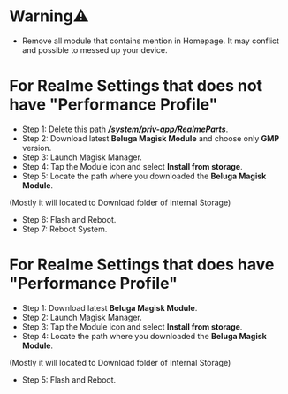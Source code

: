 # Warning⚠️
* Remove all module that contains mention in Homepage. It may conflict and possible to messed up your device.

# For Realme Settings that does not have **"Performance Profile"**
* Step 1: Delete this path __*/system/priv-app/RealmeParts*__.
* Step 2: Download latest __Beluga Magisk Module__ and choose only **GMP** version.
* Step 3: Launch Magisk Manager.
* Step 4: Tap the Module icon and select __Install from storage__.
* Step 5: Locate the path where you downloaded the __Beluga Magisk Module__.

(Mostly it will located to Download folder of Internal Storage)
* Step 6: Flash and Reboot.
* Step 7: Reboot System.

# For Realme Settings that does have **"Performance Profile"**
* Step 1: Download latest __Beluga Magisk Module__.
* Step 2: Launch Magisk Manager.
* Step 3: Tap the Module icon and select __Install from storage__.
* Step 4: Locate the path where you downloaded the __Beluga Magisk Module__.

(Mostly it will located to Download folder of Internal Storage)
* Step 5: Flash and Reboot.
